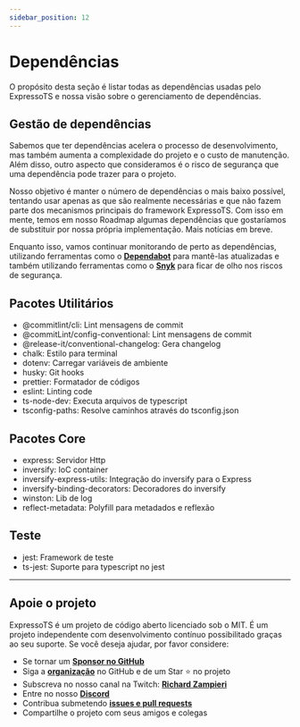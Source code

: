 ```yaml
---
sidebar_position: 12
---
```


# Dependências

O propósito desta seção é listar todas as dependências usadas pelo ExpressoTS e nossa visão sobre o gerenciamento de dependências.

## Gestão de dependências

Sabemos que ter dependências acelera o processo de desenvolvimento, mas também aumenta a complexidade do projeto e o custo de manutenção. Além disso, outro aspecto que consideramos é o risco de segurança que uma dependência pode trazer para o projeto.

Nosso objetivo é manter o número de dependências o mais baixo possível, tentando usar apenas as que são realmente necessárias e que não fazem parte dos mecanismos principais do framework ExpressoTS. Com isso em mente, temos em nosso Roadmap algumas dependências que gostaríamos de substituir por nossa própria implementação. Mais notícias em breve.

Enquanto isso, vamos continuar monitorando de perto as dependências, utilizando ferramentas como o **[Dependabot](https://dependabot.com/)** para mantê-las atualizadas e também utilizando ferramentas como o **[Snyk](https://snyk.io/)** para ficar de olho nos riscos de segurança.

## Pacotes Utilitários

- @commitlint/cli: Lint mensagens de commit
- @commitLint/config-conventional: Lint mensagens de commit
- @release-it/conventional-changelog: Gera changelog
- chalk: Estilo para terminal
- dotenv: Carregar variáveis de ambiente
- husky: Git hooks
- prettier: Formatador de códigos
- eslint: Linting code
- ts-node-dev: Executa arquivos de typescript
- tsconfig-paths: Resolve caminhos através do tsconfig.json

## Pacotes Core

- express: Servidor Http
- inversify: IoC container
- inversify-express-utils: Integração do inversify para o Express
- inversify-binding-decorators: Decoradores do inversify
- winston: Lib de log
- reflect-metadata: Polyfill para metadados e reflexão

## Teste

- jest: Framework de teste
- ts-jest: Suporte para typescript no jest

---

## Apoie o projeto

ExpressoTS é um projeto de código aberto licenciado sob o MIT. É um projeto independente com desenvolvimento contínuo possibilitado graças ao seu suporte. Se você deseja ajudar, por favor considere:

- Se tornar um **[Sponsor no GitHub](https://github.com/sponsors/expressots)**
- Siga a **[organização](https://github.com/expressots)** no GitHub e de um Star ⭐ no projeto
- Subscreva no nosso canal na Twitch: **[Richard Zampieri](https://www.twitch.tv/richardzampieri)**
- Entre no nosso **[Discord](https://discord.com/invite/PyPJfGK)**
- Contribua submetendo **[issues e pull requests](https://github.com/expressots/expressots/issues/new/choose)**
- Compartilhe o projeto com seus amigos e colegas